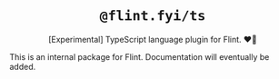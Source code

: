 <h1 align="center"><code>@flint.fyi/ts</code></h1>

<p align="center">
	[Experimental] TypeScript language plugin for Flint.
	❤️‍🔥
</p>

This is an internal package for Flint.
Documentation will eventually be added.
